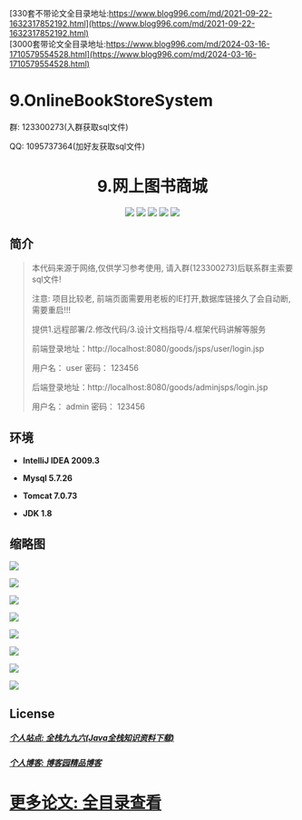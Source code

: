 [330套不带论文全目录地址:https://www.blog996.com/md/2021-09-22-1632317852192.html](https://www.blog996.com/md/2021-09-22-1632317852192.html)<br/>
[3000套带论文全目录地址:https://www.blog996.com/md/2024-03-16-1710579554528.html](https://www.blog996.com/md/2024-03-16-1710579554528.html)
# 9.OnlineBookStoreSystem

<p>群: 123300273(入群获取sql文件)</p>
<p>QQ: 1095737364(加好友获取sql文件)</p>

<p><h1 align="center">9.网上图书商城</h1></p>

<p align="center">
	<img src="https://img.shields.io/badge/jdk-1.8-orange.svg"/>
    <img src="https://img.shields.io/badge/servlet-5.x-lightgrey.svg"/>
    <img src="https://img.shields.io/badge/jdbc-3.x-blue.svg"/>
    <img src="https://img.shields.io/badge/jsp-3.x-blue.svg"/>
    <img src="https://img.shields.io/badge/maven-3.x-blue.svg"/>
</p>

## 简介

> 本代码来源于网络,仅供学习参考使用, 请入群(123300273)后联系群主索要sql文件!
> 
> 注意: 项目比较老, 前端页面需要用老板的IE打开,数据库链接久了会自动断,需要重启!!!
>
> 提供1.远程部署/2.修改代码/3.设计文档指导/4.框架代码讲解等服务
>
> 前端登录地址：http://localhost:8080/goods/jsps/user/login.jsp
>
> 用户名： user   密码： 123456
>
> 后端登录地址：http://localhost:8080/goods/adminjsps/login.jsp
>
> 用户名： admin   密码： 123456
>


## 环境

- <b>IntelliJ IDEA 2009.3</b>

- <b>Mysql 5.7.26</b>

- <b>Tomcat 7.0.73</b>

- <b>JDK 1.8</b>


## 缩略图

![](https://img2020.cnblogs.com/blog/588112/202011/588112-20201122194853155-610573132.png)

![](https://img2020.cnblogs.com/blog/588112/202011/588112-20201122194902933-869467731.png)

![](https://img2020.cnblogs.com/blog/588112/202011/588112-20201122194914464-332202743.png)

![](https://img2020.cnblogs.com/blog/588112/202011/588112-20201122194927257-1623839246.png)

![](https://img2020.cnblogs.com/blog/588112/202011/588112-20201122194943664-1059946534.png)

![](https://img2020.cnblogs.com/blog/588112/202011/588112-20201122194952197-2134978973.png)

![](https://img2020.cnblogs.com/blog/588112/202011/588112-20201122195000603-812894470.png)

![](https://img2020.cnblogs.com/blog/588112/202011/588112-20201122195009444-534750165.png)

## License

##### [个人站点: 全栈九九六(Java全栈知识资料下载)](https://www.blog996.com/)
##### [个人博客: 博客园精品博客](https://www.cnblogs.com/yysbolg/)
# [更多论文: 全目录查看](https://www.blog996.com/md/2021-09-22-1632317852192.html)





